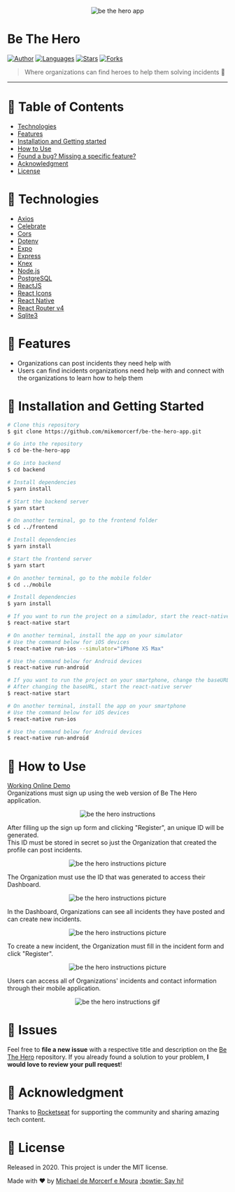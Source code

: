 <p align="center">
   <img alt="be the hero app" src="https://res.cloudinary.com/mikemoura/image/upload/v1592004830/be-the-hero/be-the-hero_picture_ghkh5h.png"/>
</p>

# Be The Hero


[![Author](https://img.shields.io/badge/author-mikemorcerf-EE4D64?style=flat-square)](https://github.com/mikemorcerf)
[![Languages](https://img.shields.io/github/languages/count/mikemorcerf/be-the-hero-app?color=%23EE4D64&style=flat-square)](#)
[![Stars](https://img.shields.io/github/stars/mikemorcerf/be-the-hero-app?color=EE4D64&style=flat-square)](https://github.com/mikemorcerf/be-the-hero-app/stargazers)
[![Forks](https://img.shields.io/github/forks/mikemorcerf/be-the-hero-app?color=%23EE4D64&style=flat-square)](https://github.com/mikemorcerf/be-the-hero-app/network/members)

> Where organizations can find heroes to help them solving incidents :gift_heart:

---

# :pushpin: Table of Contents

* [Technologies](#wrench-technologies)
* [Features](#rocket-features)
* [Installation and Getting started](#construction_worker-installation-and-getting-started)
* [How to Use](#feet-how-to-use)
* [Found a bug? Missing a specific feature?](#bug-issues)
* [Acknowledgment](#clap-acknowledgment)
* [License](#closed_book-license)


# :wrench: Technologies

*  [Axios](https://github.com/axios/axios)
*  [Celebrate](https://github.com/arb/celebrate)
*  [Cors](https://developer.mozilla.org/en-US/docs/Web/HTTP/CORS)
*  [Dotenv](https://github.com/motdotla/dotenv)
*  [Expo](https://expo.io/)
*  [Express](https://expressjs.com/)
*  [Knex](http://knexjs.org/)
*  [Node.js](https://nodejs.org/en/)
*  [PostgreSQL](https://www.postgresql.org/)
*  [ReactJS](https://reactjs.org/)
*  [React Icons](https://react-icons.github.io/react-icons/)
*  [React Native](https://reactnative.dev/)
*  [React Router v4](https://github.com/ReactTraining/react-router)
*  [Sqlite3](https://www.sqlite.org/index.html)

# :rocket: Features

* Organizations can post incidents they need help with
* Users can find incidents organizations need help with and connect with the organizations to learn how to help them

# :construction_worker: Installation and Getting Started

```bash
# Clone this repository
$ git clone https://github.com/mikemorcerf/be-the-hero-app.git

# Go into the repository
$ cd be-the-hero-app

# Go into backend
$ cd backend

# Install dependencies
$ yarn install

# Start the backend server
$ yarn start

# On another terminal, go to the frontend folder
$ cd ../frontend

# Install dependencies
$ yarn install

# Start the frontend server
$ yarn start

# On another terminal, go to the mobile folder
$ cd ../mobile

# Install dependencies
$ yarn install

# If you want to run the project on a simulador, start the react-native server as it is
$ react-native start

# On another terminal, install the app on your simulator
# Use the command below for iOS devices
$ react-native run-ios --simulator="iPhone XS Max"

# Use the command below for Android devices
$ react-native run-android

# If you want to run the project on your smartphone, change the baseURL on src/services/api.js to your machine's ethernet adapter IP. Use the ethernet adapter IP if you're on a cable connection or the WiFi adapter IP if you're on a wireless conecction.
# After changing the baseURL, start the react-native server
$ react-native start

# On another terminal, install the app on your smartphone
# Use the command below for iOS devices
$ react-native run-ios

# Use the command below for Android devices
$ react-native run-android
```
# :feet: How to Use

[Working Online Demo](https://frontend-bethehero.netlify.app/)
</br>
Organizations must sign up using the web version of Be The Hero application.
<p align="center">
   <img alt="be the hero instructions" src="https://res.cloudinary.com/mikemoura/image/upload/v1592081220/be-the-hero/instructions/be-the-hero_instructions_1_nijsfd.png"/>
</p>
After filling up the sign up form and clicking "Register", an unique ID will be generated.
</br>
This ID must be stored in secret so just the Organization that created the profile can post incidents.
<p align="center">
   <img alt="be the hero instructions picture" src="https://res.cloudinary.com/mikemoura/image/upload/v1592081220/be-the-hero/instructions/be-the-hero_instructions_2_firo4x.png"/>
</p>
The Organization must use the ID that was generated to access their Dashboard.
<p align="center">
   <img alt="be the hero instructions picture" src="https://res.cloudinary.com/mikemoura/image/upload/v1592081220/be-the-hero/instructions/be-the-hero_instructions_3_lwsgdv.png"/>
</p>
In the Dashboard, Organizations can see all incidents they have posted and can create new incidents.
<p align="center">
   <img alt="be the hero instructions picture" src="https://res.cloudinary.com/mikemoura/image/upload/v1592081220/be-the-hero/instructions/be-the-hero_instructions_4_qwbzya.png"/>
</p>
To create a new incident, the Organization must fill in the incident form and click "Register".
<p align="center">
   <img alt="be the hero instructions picture" src="https://res.cloudinary.com/mikemoura/image/upload/v1592081220/be-the-hero/instructions/be-the-hero_instructions_5_okbjvl.png"/>
</p>
Users can access all of Organizations' incidents and contact information through their mobile application.
<p align="center">
   <img alt="be the hero instructions gif" src="https://res.cloudinary.com/mikemoura/image/upload/v1592141041/be-the-hero/mobile/be-the-hero-mobile_gx6nth.gif"/>
</p>

# :bug: Issues

Feel free to **file a new issue** with a respective title and description on the [Be The Hero](https://github.com/mikemorcerf/be-the-hero-app/issues) repository. If you already found a solution to your problem, **I would love to review your pull request**!

# :clap: Acknowledgment

Thanks to [Rocketseat](https://rocketseat.com.br/) for supporting the community and sharing amazing tech content.

# :closed_book: License

Released in 2020.
This project is under the MIT license.


Made with ♥ by [Michael de Morcerf e Moura](https://github.com/mikemorcerf) [:bowtie: Say hi!](https://www.linkedin.com/in/michaelmoura/)
